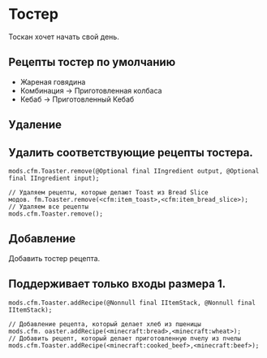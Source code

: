 # Тостер

Тоскан хочет начать свой день.

## Рецепты тостер по умолчанию

- Жареная говядина
- Комбинация -> Приготовленная колбаса
- Кебаб -> Приготовленный Кебаб

## Удаление

## Удалить соответствующие рецепты тостера.

```zenscript
mods.cfm.Toaster.remove(@Optional final IIngredient output, @Optional final IIngredient input);

// Удаляем рецепты, которые делают Toast из Bread Slice
модов. fm.Toaster.remove(<cfm:item_toast>,<cfm:item_bread_slice>);
// Удаляем все рецепты
mods.cfm.Toaster.remove();
```

## Добавление

Добавить тостер рецепта.

## Поддерживает только входы размера 1.

```zenscript
mods.cfm.Toaster.addRecipe(@Nonnull final IItemStack, @Nonnull final IItemStack);

// Добавление рецепта, который делает хлеб из пшеницы
mods.cfm. oaster.addRecipe(<minecraft:bread>,<minecraft:wheat>);
// Добавить рецепт, который делает приготовленную пчелу из пчелы
mods.cfm.Toaster.addRecipe(<minecraft:cooked_beef>,<minecraft:beef>);
```